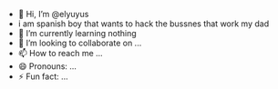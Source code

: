 - 👋 Hi, I’m @elyuyus
- i am spanish boy that wants to hack the bussnes that work my dad 
- 🌱 I’m currently learning nothing
- 💞️ I’m looking to collaborate on ...
- 📫 How to reach me ...
- 😄 Pronouns: ...
- ⚡ Fun fact: ...

<!---
elyuyus/elyuyus is a ✨ special ✨ repository because its `README.md` (this file) appears on your GitHub profile.
You can click the Preview link to take a look at your changes.
--->
